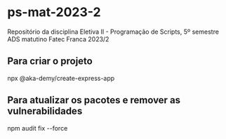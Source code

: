 # ps-mat-2023-2
Repositório da disciplina Eletiva II - Programação de Scripts, 5º semestre ADS matutino Fatec Franca 2023/2

## Para criar o projeto
npx @aka-demy/create-express-app

## Para atualizar os pacotes e remover as vulnerabilidades
npm audit fix --force
